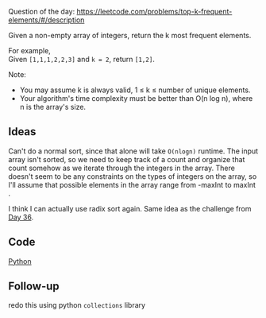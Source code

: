 Question of the day: https://leetcode.com/problems/top-k-frequent-elements/#/description

Given a non-empty array of integers, return the k most frequent elements.

For example,  
Given `[1,1,1,2,2,3]` and `k = 2`, return `[1,2]`.

Note:   
* You may assume k is always valid, 1 ≤ k ≤ number of unique elements.  
* Your algorithm's time complexity must be better than O(n log n), where
  n is the array's size.

## Ideas

Can't do a normal sort, since that alone will take `O(nlogn)` runtime.
The input array isn't sorted, so we need to keep track of a count and organize
that count somehow as we iterate through the integers in the array. There
doesn't seem to be any constraints on the types of integers on the array,
so I'll assume that possible elements in the array range from -maxInt to maxInt
. 

I think I can actually use radix sort again. Same idea as the challenge from
[Day 36](../day36).


## Code
[Python](./topKFrequent.py)

## Follow-up

redo this using python `collections` library
